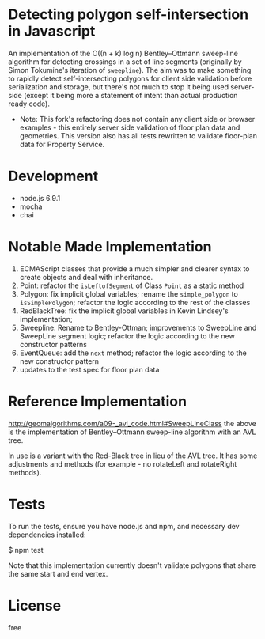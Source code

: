 Detecting polygon self-intersection in Javascript
============================================
An implementation of the O((n + k) log n) Bentley–Ottmann sweep-line algorithm for detecting crossings in a set of line segments (originally by Simon Tokumine's iteration of `sweepline`). The aim was to make something to rapidly detect self-intersecting polygons for client side validation before serialization and storage, but there's not much to stop it being used server-side (except it being more a statement of intent than actual production ready code).

* Note: This fork's refactoring does not contain any client side or browser examples - this entirely server side validation of floor plan data and geometries. This version also has all tests rewritten to validate floor-plan data for Property Service.


Development
===========
* node.js 6.9.1
* mocha
* chai

Notable Made Implementation
==============================================
1. ECMAScript classes that provide a much simpler and clearer syntax to create objects and deal with inheritance.
2. Point: refactor the `isLeftofSegment` of Class `Point` as a static method
3. Polygon: fix implicit global variables; rename the `simple_polygon` to `isSimplePolygon`; refactor the logic according to the rest of the classes
4. RedBlackTree: fix the implicit global variables in Kevin Lindsey's implementation;
5. Sweepline: Rename to Bentley-Ottman; improvements to SweepLine and SweepLine segment logic; refactor the logic according to the new constructor patterns
6. EventQueue: add the `next` method; refactor the logic according to the new constructor pattern
7. updates to the test spec for floor plan data


Reference Implementation
==============================================
http://geomalgorithms.com/a09-_avl_code.html#SweepLineClass
the above is the implementation of Bentley–Ottmann sweep-line algorithm with an AVL tree.

In use is a variant with the Red-Black tree in lieu of the AVL tree. It has some adjustments and methods (for example - no rotateLeft and rotateRight methods).


Tests
======
To run the tests, ensure you have node.js and npm, and necessary dev dependencies installed:

$ npm test

Note that this implementation currently doesn't validate polygons that share the same start and end vertex.


License
========
free